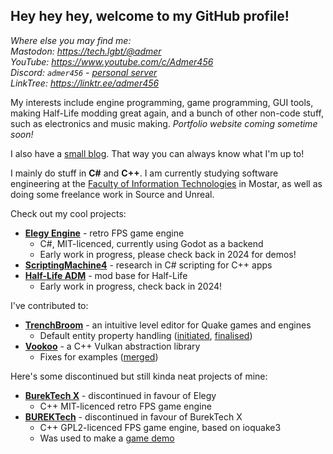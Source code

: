 ## Hey hey hey, welcome to my GitHub profile!

*Where else you may find me:*  
*Mastodon: https://tech.lgbt/@admer  
YouTube: https://www.youtube.com/c/Admer456  
Discord: `admer456` - [personal server](https://discord.gg/tneyeuhgxH)  
LinkTree: https://linktr.ee/admer456*

My interests include engine programming, game programming, GUI tools, making Half-Life modding great again, and a bunch of other non-code stuff, such as electronics and music making. *Portfolio website coming sometime soon!*

I also have a [small blog](https://microfox.dev/). That way you can always know what I'm up to!

I mainly do stuff in **C#** and **C++**. I am currently studying software engineering at the [Faculty of Information Technologies](https://www.fit.ba/) in Mostar, as well as doing some freelance work in Source and Unreal.

Check out my cool projects:
* [**Elegy Engine**](https://github.com/ElegyEngine) - retro FPS game engine
    - C#, MIT-licenced, currently using Godot as a backend
    - Early work in progress, please check back in 2024 for demos!
* [**ScriptingMachine4**](https://github.com/Admer456/ScriptingMachine4) - research in C# scripting for C++ apps
* [**Half-Life ADM**](https://github.com/Admer456/halflife-adm) - mod base for Half-Life
    - Early work in progress, check back in 2024!

I've contributed to:
* [**TrenchBroom**](https://github.com/TrenchBroom/TrenchBroom) - an intuitive level editor for Quake games and engines
    - Default entity property handling ([initiated](https://github.com/TrenchBroom/TrenchBroom/pull/3941), [finalised](https://github.com/TrenchBroom/TrenchBroom/pull/4164))
* [**Vookoo**](https://github.com/andy-thomason/Vookoo) - a C++ Vulkan abstraction library
    - Fixes for examples ([merged](https://github.com/andy-thomason/Vookoo/pull/45))

Here's some discontinued but still kinda neat projects of mine:
* [**BurekTech X**](https://github.com/Admer456/btx-engine) - discontinued in favour of Elegy
    - C++ MIT-licenced retro FPS game engine
* [**BUREKTech**](https://github.com/Admer456/ioq3-burek) - discontinued in favour of BurekTech X
    - C++ GPL2-licenced FPS game engine, based on ioquake3
    - Was used to make a [game demo](https://www.youtube.com/watch?v=SzYP1LTfNuk&t=1668s)
